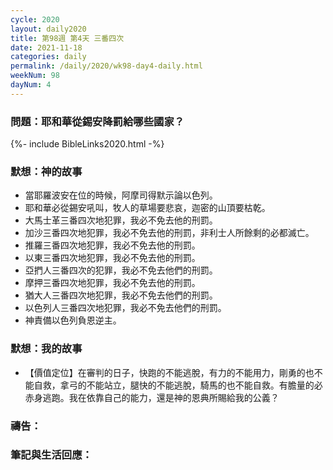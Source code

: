 ```yaml
---
cycle: 2020
layout: daily2020
title: 第98週 第4天 三番四次
date: 2021-11-18
categories: daily
permalink: /daily/2020/wk98-day4-daily.html
weekNum: 98
dayNum: 4
---
```


### 問題：耶和華從錫安降罰給哪些國家？

{%- include BibleLinks2020.html -%}

### 默想：神的故事
+ 當耶羅波安在位的時候，阿摩司得默示論以色列。
+ 耶和華必從錫安吼叫，牧人的草場要悲哀，迦密的山頂要枯乾。
+ 大馬士革三番四次地犯罪，我必不免去他的刑罰。
+ 加沙三番四次地犯罪，我必不免去他的刑罰，非利士人所餘剩的必都滅亡。
+ 推羅三番四次地犯罪，我必不免去他的刑罰。
+ 以東三番四次地犯罪，我必不免去他的刑罰。
+ 亞捫人三番四次的犯罪，我必不免去他們的刑罰。
+ 摩押三番四次地犯罪，我必不免去他的刑罰。
+ 猶大人三番四次地犯罪，我必不免去他們的刑罰。
+ 以色列人三番四次地犯罪，我必不免去他們的刑罰。
+ 神責備以色列負恩逆主。

### 默想：我的故事
+ 【價值定位】在審判的日子，快跑的不能逃脫，有力的不能用力，剛勇的也不能自救，拿弓的不能站立，腿快的不能逃脫，騎馬的也不能自救。有膽量的必赤身逃跑。我在依靠自己的能力，還是神的恩典所賜給我的公義？

### 禱告：

### 筆記與生活回應：
